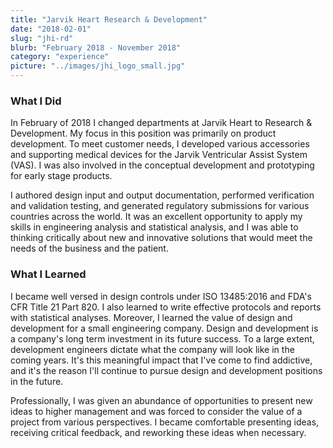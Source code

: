 ```yaml
---
title: "Jarvik Heart Research & Development"
date: "2018-02-01"
slug: "jhi-rd"
blurb: "February 2018 - November 2018"
category: "experience"
picture: "../images/jhi_logo_small.jpg"
---
```


### What I Did
In February of 2018 I changed departments at Jarvik Heart to Research & Development. My focus in this position was primarily on product development. To meet customer needs, I developed various accessories and supporting medical devices for the Jarvik Ventricular Assist System (VAS). I was also involved in the conceptual development and prototyping for early stage products.

I authored design input and output documentation, performed verification and validation testing, and generated regulatory submissions for various countries across the world. It was an excellent opportunity to apply my skills in engineering analysis and statistical analysis, and I was able to thinking critically about new and innovative solutions that would meet the needs of the business and the patient.

### What I Learned
I became well versed in design controls under ISO 13485:2016 and FDA's CFR Title 21 Part 820. I also learned to write effective protocols and reports with statistical analyses. Moreover, I learned the value of design and development for a small engineering company. Design and development is a company's long term investment in its future success. To a large extent, development engineers dictate what the company will look like in the coming years. It's this meaningful impact that I've come to find addictive, and it's the reason I'll continue to pursue design and development positions in the future.

Professionally, I was given an abundance of opportunities to present new ideas to higher management and was forced to consider the value of a project from various perspectives. I became comfortable presenting ideas, receiving critical feedback, and reworking these ideas when necessary.
